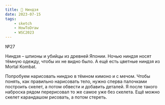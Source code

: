 ```yaml
---
title: 🥷 Ниндзя
date: 2023-07-15
tags:
    - sketch
    - HowToDraw
    - WSC2023
---
```


№27

Ниндзя – шпионы и убийцы из древней Японии. Ночью ниндзя носят тёмную одежду, чтобы их не видно было. А ещё есть цветные ниндзя из Mortal Kombat.

Попробуем нарисовать ниндзю в тёмном кимоно и с мечом. Чтобы понять, как правильно нарисовать тело, нужно сперва палочками построить скелет, а потом обвести и добавить деталей. Я после такого наброска рядом перерисовал то же самое уже без скелета. Ещё можно скелет карандашом рисовать, а потом стереть.
